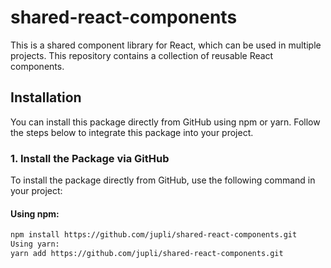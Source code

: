 # shared-react-components
This is a shared component library for React, which can be used in multiple projects. This repository contains a collection of reusable React components.

## Installation

You can install this package directly from GitHub using npm or yarn. Follow the steps below to integrate this package into your project.

### 1. Install the Package via GitHub

To install the package directly from GitHub, use the following command in your project:

#### Using npm:
```bash
npm install https://github.com/jupli/shared-react-components.git
Using yarn:
yarn add https://github.com/jupli/shared-react-components.git
